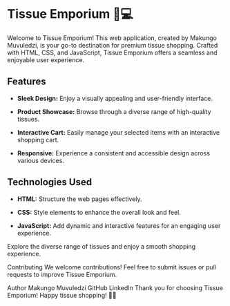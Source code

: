 # Tissue Emporium 🧻💻

Welcome to Tissue Emporium! This web application, created by Makungo Muvuledzi, is your go-to destination for premium tissue shopping. Crafted with HTML, CSS, and JavaScript, Tissue Emporium offers a seamless and enjoyable user experience.

## Features

- **Sleek Design:** Enjoy a visually appealing and user-friendly interface.

- **Product Showcase:** Browse through a diverse range of high-quality tissues.

- **Interactive Cart:** Easily manage your selected items with an interactive shopping cart.

- **Responsive:** Experience a consistent and accessible design across various devices.

## Technologies Used

- **HTML:** Structure the web pages effectively.

- **CSS:** Style elements to enhance the overall look and feel.

- **JavaScript:** Add dynamic and interactive features for an engaging user experience.

Explore the diverse range of tissues and enjoy a smooth shopping experience.

Contributing
We welcome contributions! Feel free to submit issues or pull requests to improve Tissue Emporium.

Author
Makungo Muvuledzi
GitHub
LinkedIn
Thank you for choosing Tissue Emporium! Happy tissue shopping! 🎉🛒
